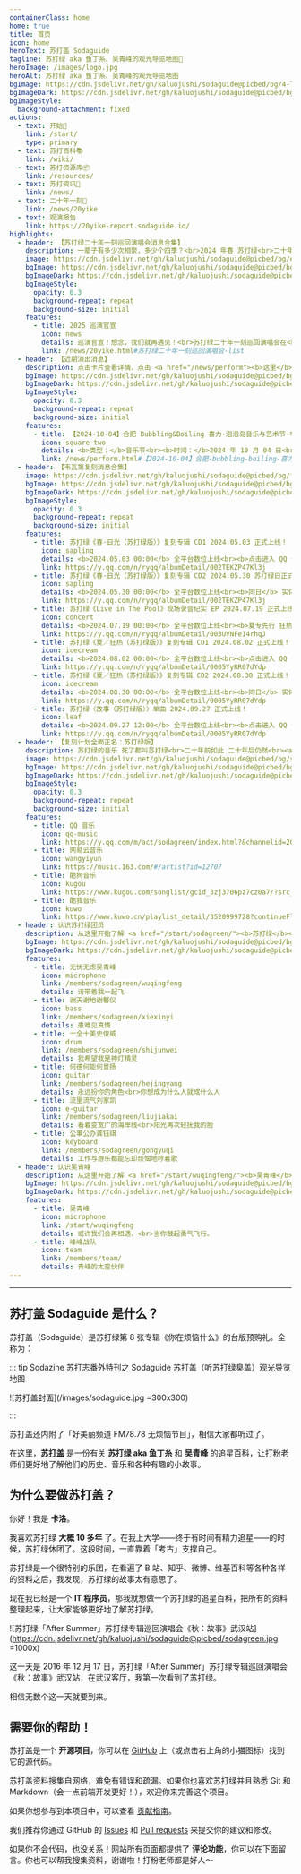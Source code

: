 ```yaml
---
containerClass: home
home: true
title: 首页
icon: home
heroText: 苏打盖 Sodaguide
tagline: 苏打绿 aka 鱼丁糸、吴青峰的观光导览地图🧭
heroImage: /images/logo.jpg
heroAlt: 苏打绿 aka 鱼丁糸、吴青峰的观光导览地图
bgImage: https://cdn.jsdelivr.net/gh/kaluojushi/sodaguide@picbed/bg/4-light.svg
bgImageDark: https://cdn.jsdelivr.net/gh/kaluojushi/sodaguide@picbed/bg/4-dark.svg
bgImageStyle:
  background-attachment: fixed
actions:
  - text: 开始🎸
    link: /start/
    type: primary
  - text: 苏打百科📚
    link: /wiki/
  - text: 苏打资源库📦
    link: /resources/
  - text: 苏打资讯📰
    link: /news/
  - text: 二十年一刻🎤
    link: /news/20yike
  - text: 观演报告
    link: https://20yike-report.sodaguide.io/
highlights:
  - header: 【苏打绿二十年一刻巡回演唱会消息合集】
    description: 一辈子有多少次相聚，多少个四季？<br>2024 年春 苏打绿<br>二十年一刻 巡回演唱会<br><a href="https://weibo.com/u/7889590866" target="_blank"><b>微博</b></a>、<a href="https://www.facebook.com/20thSG.Tour" target="_blank"><b>Facebook</b></a>、<a href="https://www.instagram.com/sodagreen.20th/" target="_blank"><b>Instagram</b></a>、<a href="https://www.xiaohongshu.com/user/profile/5ff1b5b1000000000100511c" target="_blank"><b>小红书</b></a>、<a href="https://space.bilibili.com/3546653889923355" target="_blank"><b>Bilibili</b></a>
    image: https://cdn.jsdelivr.net/gh/kaluojushi/sodaguide@picbed/bg/ershinianyike.jpg
    bgImage: https://cdn.jsdelivr.net/gh/kaluojushi/sodaguide@picbed/bg/ershinianyike.jpg
    bgImageDark: https://cdn.jsdelivr.net/gh/kaluojushi/sodaguide@picbed/bg/ershinianyike.jpg
    bgImageStyle:
      opacity: 0.3
      background-repeat: repeat
      background-size: initial
    features:
      - title: 2025 巡演官宣
        icon: news
        details: 巡演官宣！想念，我们就再遇见！<br>苏打绿二十年一刻巡回演唱会在<br><b>台北</b><br>即将登场！
        link: /news/20yike.html#苏打绿二十年一刻巡回演唱会-list
  - header: 【近期演出消息】
    description: 点击卡片查看详情，点击 <a href="/news/perform"><b>这里</b></a> 查看更多
    bgImage: https://cdn.jsdelivr.net/gh/kaluojushi/sodaguide@picbed/bg/perform2023.jpg
    bgImageDark: https://cdn.jsdelivr.net/gh/kaluojushi/sodaguide@picbed/bg/perform2023.jpg
    bgImageStyle:
      opacity: 0.3
      background-repeat: repeat
      background-size: initial
    features:
      - title: 【2024-10-04】合肥 Bubbling&Boiling 喜力·泡泡岛音乐与艺术节·华东站 - 吴青峰
        icon: square-two
        details: <b>类型：</b>音乐节<br><b>时间：</b>2024 年 10 月 04 日<br><b>地点：</b>合肥骆岗公园<br><b>演出信息：</b>19:40-20:30 SOSO STAGE<br><b>开票时间：</b>已开票<br><b>票价：</b>299-769，电子票强实名条件退<br><b>购票平台：</b>创娱小程序、大麦、秀动、猫眼、票星球、纷玩岛、抖音生活服务
        link: /news/perform.html#【2024-10-04】合肥-bubbling-boiling-喜力·泡泡岛音乐与艺术节·华东站-吴青峰
  - header: 【韦瓦第复刻消息合集】
    image: https://cdn.jsdelivr.net/gh/kaluojushi/sodaguide@picbed/bg/fuke-spring.jpg
    bgImage: https://cdn.jsdelivr.net/gh/kaluojushi/sodaguide@picbed/bg/fuke-vivaldi.jpg
    bgImageDark: https://cdn.jsdelivr.net/gh/kaluojushi/sodaguide@picbed/bg/fuke-vivaldi.jpg
    bgImageStyle:
      opacity: 0.3
      background-repeat: repeat
      background-size: initial
    features:
      - title: 苏打绿《春·日光（苏打绿版）》复刻专辑 CD1 2024.05.03 正式上线！
        icon: sapling
        details: <b>2024.05.03 00:00</b> 全平台数位上线<br><b>点击进入 QQ 音乐收听链接</b>
        link: https://y.qq.com/n/ryqq/albumDetail/002TEKZP47Kl3j
      - title: 苏打绿《春·日光（苏打绿版）》复刻专辑 CD2 2024.05.30 苏打绿日正式上线！
        icon: sapling
        details: <b>2024.05.30 00:00</b> 全平台数位上线<br><b>同日</b> 实体正式发行<br><b>点击进入 QQ 音乐收听链接</b>
        link: https://y.qq.com/n/ryqq/albumDetail/002TEKZP47Kl3j
      - title: 苏打绿《Live in The Pool》现场录音纪实 EP 2024.07.19 正式上线！
        icon: concert
        details: <b>2024.07.19 00:00</b> 全平台数位上线<br><b>夏专先行 狂热现场</b><br><b>点击进入 QQ 音乐收听链接</b>
        link: https://y.qq.com/n/ryqq/albumDetail/003UVNFe14rhqJ
      - title: 苏打绿《夏／狂热（苏打绿版）》复刻专辑 CD1 2024.08.02 正式上线！
        icon: icecream
        details: <b>2024.08.02 00:00</b> 全平台数位上线<br><b>点击进入 QQ 音乐收听链接</b>
        link: https://y.qq.com/n/ryqq/albumDetail/0005YyRR07dYdp
      - title: 苏打绿《夏／狂热（苏打绿版）》复刻专辑 CD2 2024.08.30 正式上线！
        icon: icecream
        details: <b>2024.08.30 00:00</b> 全平台数位上线<br><b>同日</b> 实体正式发行<br><b>点击进入 QQ 音乐收听链接</b>
        link: https://y.qq.com/n/ryqq/albumDetail/0005YyRR07dYdp
      - title: 苏打绿〈故事（苏打绿版）〉单曲 2024.09.27 正式上线！
        icon: leaf
        details: <b>2024.09.27 12:00</b> 全平台数位上线<br><b>点击进入 QQ 音乐收听链接</b>
        link: https://y.qq.com/n/ryqq/albumDetail/0005YyRR07dYdp
  - header: 【复刻计划全面正名：苏打绿版】
    description: 苏打绿的音乐 死了都叫苏打绿<br>二十年前如此 二十年后仍然<br><a href="/start/sodagreen/oaeen.html#复刻计划"><b>什么是复刻计划？</b></a>
    image: https://cdn.jsdelivr.net/gh/kaluojushi/sodaguide@picbed/bg/sodaversion.jpg
    bgImage: https://cdn.jsdelivr.net/gh/kaluojushi/sodaguide@picbed/bg/sodaversion.jpg
    bgImageDark: https://cdn.jsdelivr.net/gh/kaluojushi/sodaguide@picbed/bg/sodaversion.jpg
    bgImageStyle:
      opacity: 0.3
      background-repeat: repeat
      background-size: initial
    features:
      - title: QQ 音乐
        icon: qq-music
        link: https://y.qq.com/m/act/sodagreen/index.html?&channelid=200501158&ADTAG=hz_wb_neirong72keep_cid=1
      - title: 网易云音乐
        icon: wangyiyun
        link: https://music.163.com/#/artist?id=12707
      - title: 酷狗音乐
        icon: kugou
        link: https://www.kugou.com/songlist/gcid_3zj3706pz7cz0a7/?src_cid=3zj3706pz7cz0a7&chl=link&kgsscty1=link
      - title: 酷我音乐
        icon: kuwo
        link: https://www.kuwo.cn/playlist_detail/3520999728?continueFlag=71a4366dbfa42f32ca48461ec1db7a1d
  - header: 认识苏打绿团员
    description: 从这里开始了解 <a href="/start/sodagreen/"><b>苏打绿</b></a> 团员
    bgImage: https://cdn.jsdelivr.net/gh/kaluojushi/sodaguide@picbed/bg/3-light.svg
    bgImageDark: https://cdn.jsdelivr.net/gh/kaluojushi/sodaguide@picbed/bg/3-dark.svg
    features:
      - title: 无忧无虑吴青峰
        icon: microphone
        link: /members/sodagreen/wuqingfeng
        details: 请带着我一起飞
      - title: 谢天谢地谢馨仪
        icon: bass
        link: /members/sodagreen/xiexinyi
        details: 患难见真情
      - title: 十全十美史俊威
        icon: drum
        link: /members/sodagreen/shijunwei
        details: 我希望我是神灯精灵
      - title: 何德何能何景扬
        icon: guitar
        link: /members/sodagreen/hejingyang
        details: 永远扮你的角色<br>你想成为什么人就成什么人
      - title: 流里流气刘家凯
        icon: e-guitar
        link: /members/sodagreen/liujiakai
        details: 看着变宽广的海岸线<br>阳光再次轻抚我的脸
      - title: 公事公办龚钰祺
        icon: keyboard
        link: /members/sodagreen/gongyuqi
        details: 工作与游乐都能忘却烦恼地哼着歌
  - header: 认识吴青峰
    description: 从这里开始了解 <a href="/start/wuqingfeng/"><b>吴青峰</b></a>
    bgImage: https://cdn.jsdelivr.net/gh/kaluojushi/sodaguide@picbed/bg/6-light.svg
    bgImageDark: https://cdn.jsdelivr.net/gh/kaluojushi/sodaguide@picbed/bg/6-dark.svg
    features:
      - title: 吴青峰
        icon: microphone
        link: /start/wuqingfeng
        details: 或许我们会再相遇，<br>当你鼓起勇气飞行。
      - title: 峰峰战队
        icon: team
        link: /members/team/
        details: 青峰的太空伙伴
---
```


---

## 苏打盖 Sodaguide 是什么？

苏打盖（Sodaguide）是苏打绿第 8 张专辑《你在烦恼什么》的台版预购礼。全称为：

::: tip Sodazine 苏打志番外特刊之 Sodaguide 苏打盖（听苏打绿臭盖）观光导览地图

![苏打盖封面](/images/sodaguide.jpg =300x300)

:::

苏打盖还内附了「好美丽频道 FM78.78 无烦恼节目」，相信大家都听过了。

在这里，[**苏打盖**](/) 是一份有关 **苏打绿 aka 鱼丁糸** 和 **吴青峰** 的追星百科，让打粉老师们更好地了解他们的历史、音乐和各种有趣的小故事。

## 为什么要做苏打盖？

你好！我是 **卡洛**。

我喜欢苏打绿 **大概 10 多年** 了。在我上大学——终于有时间有精力追星——的时候，苏打绿休团了。这段时间，一直靠着「考古」支撑自己。

苏打绿是一个很特别的乐团，在看遍了 B 站、知乎、微博、维基百科等各种各样的资料之后，我发现，苏打绿的故事太有意思了。

现在我已经是一个 **IT 程序员**，那我就想做一个苏打绿的追星百科，把所有的资料整理起来，让大家能够更好地了解苏打绿。

![苏打绿「After Summer」苏打绿专辑巡回演唱会《秋：故事》武汉站](https://cdn.jsdelivr.net/gh/kaluojushi/sodaguide@picbed/sodagreen.jpg =1000x)

这一天是 2016 年 12 月 17 日，苏打绿「After Summer」苏打绿专辑巡回演唱会《秋：故事》武汉站，在武汉客厅，我第一次看到了苏打绿。

相信无数个这一天就要到来。

## 需要你的帮助！

苏打盖是一个 **开源项目**，你可以在 [GitHub](https://github.com/kaluojushi/sodaguide) 上（或点击右上角的小猫图标）找到它的源代码。

苏打盖资料搜集自网络，难免有错误和疏漏。如果你也喜欢苏打绿并且熟悉 Git 和 Markdown（会一点前端开发更好！），欢迎你来完善这个项目。

如果你想参与到本项目中，可以查看 [贡献指南](/about/contribution)。

我们推荐你通过 GitHub 的 [Issues](https://github.com/kaluojushi/sodaguide/issues) 和 [Pull requests](https://github.com/kaluojushi/sodaguide/pulls) 来提交你的建议和修改。

如果你不会代码，也没关系！网站所有页面都提供了 **评论功能**，你可以在下面留言。你也可以帮我搜集资料，谢谢啦！打粉老师都是好人～
